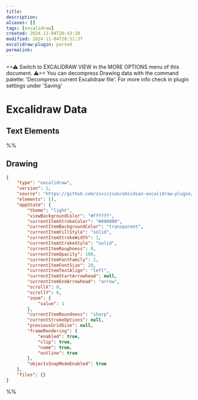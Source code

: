 ```yaml
---
title: 
description: 
aliases: []
tags: [excalidraw]
created: 2024-11-04T20:43:20
modified: 2024-11-04T20:51:37
excalidraw-plugin: parsed
permalink: 
---
```


==⚠  Switch to EXCALIDRAW VIEW in the MORE OPTIONS menu of this document. ⚠== You can decompress Drawing data with the command palette: 'Decompress current Excalidraw file'. For more info check in plugin settings under 'Saving'


# Excalidraw Data
## Text Elements
%%
## Drawing

```json
{
	"type": "excalidraw",
	"version": 2,
	"source": "https://github.com/zsviczian/obsidian-excalidraw-plugin/releases/tag/2.2.7",
	"elements": [],
	"appState": {
		"theme": "light",
		"viewBackgroundColor": "#ffffff",
		"currentItemStrokeColor": "#000000",
		"currentItemBackgroundColor": "transparent",
		"currentItemFillStyle": "solid",
		"currentItemStrokeWidth": 1,
		"currentItemStrokeStyle": "solid",
		"currentItemRoughness": 0,
		"currentItemOpacity": 100,
		"currentItemFontFamily": 2,
		"currentItemFontSize": 20,
		"currentItemTextAlign": "left",
		"currentItemStartArrowhead": null,
		"currentItemEndArrowhead": "arrow",
		"scrollX": 0,
		"scrollY": 0,
		"zoom": {
			"value": 1
		},
		"currentItemRoundness": "sharp",
		"currentStrokeOptions": null,
		"previousGridSize": null,
		"frameRendering": {
			"enabled": true,
			"clip": true,
			"name": true,
			"outline": true
		},
		"objectsSnapModeEnabled": true
	},
	"files": {}
}
```

%%
